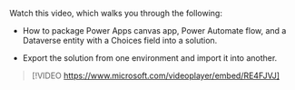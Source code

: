 Watch this video, which walks you through the following:

- How to package Power Apps canvas app, Power Automate flow, and a Dataverse entity with a Choices field into a solution.

- Export the solution from one environment and import it into another.

> [!VIDEO https://www.microsoft.com/videoplayer/embed/RE4FJVJ]
